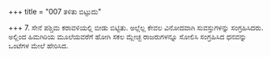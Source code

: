 +++
title = "007 ತಳಿತು ಬಿಟ್ಟುದು"

+++
7. ಸೇನೆ ಪಶ್ಚಿಮ ಕರಾವಳಿಯಲ್ಲಿ ಬೀಡು ಬಿಟ್ಟಿತು. ಅಲ್ಲೆಲ್ಲ ಕೇವಲ ವಿನೋದವಾಗಿ ಸುವಸ್ತುಗಳನ್ನು ಸಂಗ್ರಹಿಸಿದರು. ಅಲ್ಲಿಂದ ಹಿಮಗಿರಿಯ ಮೂಲೆಯವರೆಗೆ ಹೋಗಿ ಸಕಲ ಮ್ಲೇಚ್ಛ ರಾಜರುಗಳನ್ನೂ ಸೋಲಿಸಿ  ಸಂಗ್ರಹಿಸಿದ ಧನವನ್ನು ಒಂಟೆಗಳ ಮೇಲೆ ಹೇರಿಸಿದ.